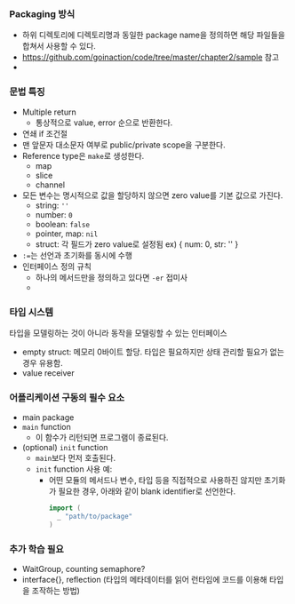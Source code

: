 ### Packaging 방식
- 하위 디렉토리에 디렉토리명과 동일한 package name을 정의하면 해당 파일들을 합쳐서 사용할 수 있다.
- https://github.com/goinaction/code/tree/master/chapter2/sample 참고
- 

### 문법 특징
- Multiple return
  - 통상적으로 value, error 순으로 반환한다.
- 연쇄 if 조건절
- 맨 앞문자 대소문자 여부로 public/private scope을 구분한다.
- Reference type은 `make`로 생성한다.
  - map
  - slice
  - channel
- 모든 변수는 명시적으로 값을 할당하지 않으면 zero value를 기본 값으로 가진다.
  - string: `''`
  - number: `0`
  - boolean: `false`
  - pointer, map: `nil`
  - struct: 각 필드가 zero value로 설정됨 ex) { num: 0, str: '' }
- `:=`는 선언과 초기화를 동시에 수행
- 인터페이스 정의 규칙
  - 하나의 메서드만을 정의하고 있다면 `-er` 접미사
  - 

### 타입 시스템
타입을 모델링하는 것이 아니라 동작을 모델링할 수 있는 인터페이스

- empty struct: 메모리 0바이트 할당. 타입은 필요하지만 상태 관리할 필요가 없는 경우 유용함.
- value receiver



### 어플리케이션 구동의 필수 요소
- main package
- `main` function
  - 이 함수가 리턴되면 프로그램이 종료된다.
- (optional) `init` function
  - `main`보다 먼저 호출된다.
  - `init` function 사용 예:
    - 어떤 모듈의 메서드나 변수, 타입 등을 직접적으로 사용하진 않지만 초기화가 필요한 경우, 아래와 같이 blank identifier로 선언한다.
      ```go
      import (
        _ "path/to/package"
      )
      ```

### 추가 학습 필요
- WaitGroup, counting semaphore?
- interface{}, reflection (타입의 메타데이터를 읽어 런타임에 코드를 이용해 타입을 조작하는 방법)